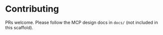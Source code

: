 # Contributing

PRs welcome. Please follow the MCP design docs in `docs/` (not included in this scaffold).
